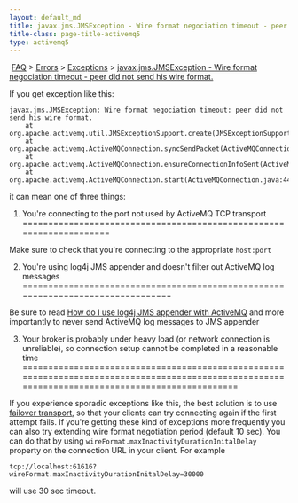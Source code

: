 ```yaml
---
layout: default_md
title: javax.jms.JMSException - Wire format negociation timeout - peer did not send his wire format. 
title-class: page-title-activemq5
type: activemq5
---
```


 [FAQ](faq) > [Errors](errors) > [Exceptions](exceptions) > [javax.jms.JMSException - Wire format negociation timeout - peer did not send his wire format.](javaxjmsjmsexception-wire-format-negociation-timeout-peer-did-not-send-his-wire-format)


If you get exception like this:
```
javax.jms.JMSException: Wire format negociation timeout: peer did not send his wire format.
    at org.apache.activemq.util.JMSExceptionSupport.create(JMSExceptionSupport.java:58)
    at org.apache.activemq.ActiveMQConnection.syncSendPacket(ActiveMQConnection.java:1185)
    at org.apache.activemq.ActiveMQConnection.ensureConnectionInfoSent(ActiveMQConnection.java:1263)
    at org.apache.activemq.ActiveMQConnection.start(ActiveMQConnection.java:449)
```
it can mean one of three things:

1. You're connecting to the port not used by ActiveMQ TCP transport
====================================================================

Make sure to check that you're connecting to the appropriate `host:port`

2. You're using log4j JMS appender and doesn't filter out ActiveMQ log messages
================================================================================

Be sure to read [How do I use log4j JMS appender with ActiveMQ](how-do-i-use-log4j-jms-appender-with-activemq) and more importantly to never send ActiveMQ log messages to JMS appender

3. Your broker is probably under heavy load (or network connection is unreliable), so connection setup cannot be completed in a reasonable time
================================================================================================================================================

If you experience sporadic exceptions like this, the best solution is to use [failover transport](failover-transport-reference), so that your clients can try connecting again if the first attempt fails. If you're getting these kind of exceptions more frequently you can also try extending wire format negotiation period (default 10 sec). You can do that by using `wireFormat.maxInactivityDurationInitalDelay` property on the connection URL in your client. For example
```
tcp://localhost:61616?wireFormat.maxInactivityDurationInitalDelay=30000
```
will use 30 sec timeout.

